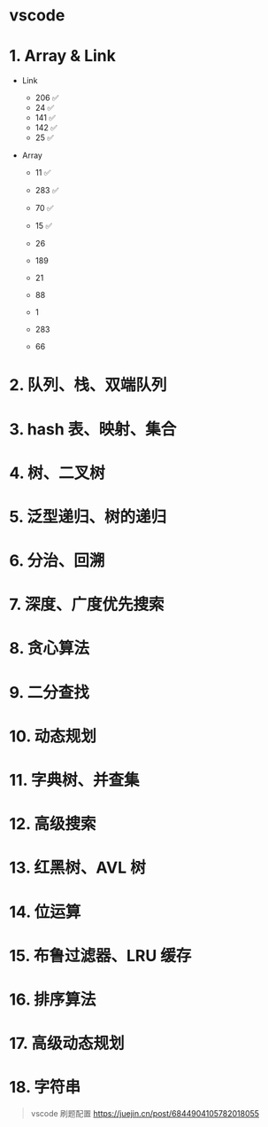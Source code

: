 # vscode

# 1. Array & Link

- Link

  - 206 ✅
  - 24 ✅
  - 141 ✅
  - 142 ✅
  - 25 ✅

- Array

  - 11 ✅
  - 283 ✅
  - 70 ✅
  - 15 ✅

  - 26
  - 189
  - 21
  - 88
  - 1
  - 283
  - 66

# 2. 队列、栈、双端队列

# 3. hash 表、映射、集合

# 4. 树、二叉树

# 5. 泛型递归、树的递归

# 6. 分治、回溯

# 7. 深度、广度优先搜索

# 8. 贪心算法

# 9. 二分查找

# 10. 动态规划

# 11. 字典树、并查集

# 12. 高级搜索

# 13. 红黑树、AVL 树

# 14. 位运算

# 15. 布鲁过滤器、LRU 缓存

# 16. 排序算法

# 17. 高级动态规划

# 18. 字符串

> vscode 刷题配置 https://juejin.cn/post/6844904105782018055
